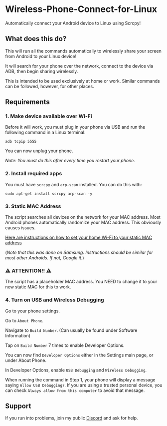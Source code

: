 # Wireless-Phone-Connect-for-Linux
Automatically connect your Android device to Linux using Scrcpy!

## What does this do?
This will run all the commands automatically to wirelessly share your screen from Android to your Linux device!

It will search for your phone over the network, connect to the device via ADB, then begin sharing wirelessly.

This is intended to be used exclusively at home or work. Similar commands can be followed, however, for other places.

## Requirements
### 1. Make device available over Wi-Fi
Before it will work, you must plug in your phone via USB and run the following command in a Linux terminal:
```
adb tcpip 5555
```
You can now unplug your phone.

*Note: You must do this after every time you restart your phone.*

### 2. Install required apps
You must have `scrcpy` and `arp-scan` installed. You can do this with:
```
sudo apt-get install scrcpy arp-scan -y
```

### 3. Static MAC Address
The script searches all devices on the network for your MAC address. Most Android phones automatically randomize your MAC address. This obviously causes issues.

[Here are instructions on how to set your home Wi-Fi to your static MAC address](/MAC.md)

(*Note that this was done on Samsung. Instructions should be similar for most other Androids. If not, Google it.*)

### ⚠️ ATTENTION!! ⚠️
The script has a placeholder MAC address. You NEED to change it to your new static MAC for this to work.

### 4. Turn on USB and Wireless Debugging
Go to your phone settings.

Go to `About Phone`.

Navigate to `Build Number`. (Can usually be found under Software Information)

Tap on `Build Number` 7 times to enable Developer Options.

You can now find `Developer Options` either in the Settings main page, or under About Phone.

In Developer Options, enable `USB Debugging` and `Wireless Debugging`.

When running the command in Step 1, your phone will display a message saying `Allow USB Debugging?`. If you are using a trusted personal device, you can check `Always allow from this computer` to avoid that message.

## Support
If you run into problems, join my public [Discord](https://discord.com/invite/cUnkxxfJ5b) and ask for help.
